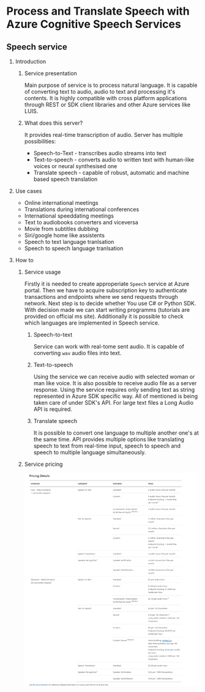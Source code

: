 # Process and Translate Speech with Azure Cognitive Speech Services

## Speech service

1. Introduction
    1. Service presentation

        Main purpose of service is to process natural language. It is capable of converting text to audio, audio to text and processing it's contents. It is highly compatible with cross platform applications through REST or SDK client libraries and other Azure services like LUIS.

    2. What does this server?

        It provides real-time transcription of audio. Server has multiple possibilities:
        - Speech-to-Text - transcribes audio streams into text
        - Text-to-speech - converts audio to written text with human-like voices or neural synthesised one
        - Translate speech - capable of robust, automatic and machine based speech translation

2. Use cases
    * Online international meetings
    * Translations during international conferences
    * International speeddating meetings
    * Text to audiobooks converters and viceversa
    * Movie from subtitles dubbing
    * Siri/google home like assistents
    * Speech to text language tranlsation
    * Speech to speech language tranlsation

3. How to
    1. Service usage

        Firstly it is needed to create approperiate `Speech` service at Azure portal. Then we have to acquire subscription key to authenticate transactions and endpoints where we send requests through network. Next step is to decide whether You use C# or Python SDK. With decision made we can start writing programms (tutorials are provided on official ms site). Additionally it is possible to check which languages are implemented in Speech service.

        1. Speech-to-text

            Service can work with real-tome sent audio. It is capable of converting `wav` audio files into text.

        2. Text-to-speech

            Using the service we can receive audio with selected woman or man like voice. It is also possible to receive audio file as a server response. Using the service requires only sending text as string represented in Azure SDK specific way. All of mentioned is being taken care of under SDK's API. For large text files a Long Audio API is required.

        3. Translate speech

            It is possible to convert one language to multiple another one's at the same time. API provides multiple options like translating speech to text from real-time input, speech to speech and speech to multiple language simultaneously.


    2. Service pricing

        

        ![Azure Content Moderator pricing](../resources/bot/lab3/SpeechService.png)